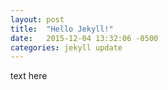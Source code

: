 ```yaml
---
layout: post
title:  "Hello Jekyll!"
date:   2015-12-04 13:32:06 -0500
categories: jekyll update
---
```

text here
